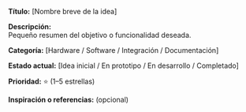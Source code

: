 **Título:** [Nombre breve de la idea]

**Descripción:**  
Pequeño resumen del objetivo o funcionalidad deseada.

**Categoría:** [Hardware / Software / Integración / Documentación]

**Estado actual:** [Idea inicial / En prototipo / En desarrollo / Completado]

**Prioridad:** ⭐ (1–5 estrellas)

**Inspiración o referencias:** (opcional)